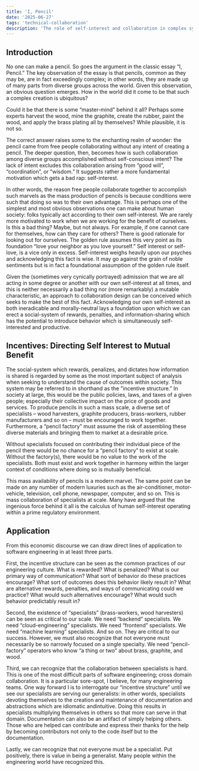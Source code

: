 ```yaml
---
title: 'I, Pencil'
date: '2025-06-27'
tags: 'technical-collaboration'
description: 'The role of self-interest and collaboration in complex systems.'
---
```


## Introduction

No one can make a pencil. So goes the argument in the classic essay “I, Pencil.” The key observation of the essay is that pencils, common as they may be, are in fact exceedingly complex; in other words, they are made up of many parts from diverse groups across the world. Given this observation, an obvious question emerges. How in the world did it come to be that such a complex creation is ubiquitous?

Could it be that there is some “master-mind” behind it all? Perhaps some experts harvest the wood, mine the graphite, create the rubber, paint the wood, and apply the brass plating all by themselves? While plausible, it is not so.

The correct answer raises some to the enchanting realm of wonder: the pencil came from free people collaborating without any intent of creating a pencil. The deeper question, then, becomes how is such collaboration among diverse groups accomplished without self-conscious intent? The lack of intent excludes this collaboration arising from “good will”, “coordination”, or “wisdom.” It suggests rather a more fundamental motivation which gets a bad rap: self-interest.

In other words, the reason free people collaborate together to accomplish such marvels as the mass production of pencils is because conditions were such that doing so was to their own advantage. This is perhaps one of the simplest and most obvious observations one can make about human society: folks typically act according to their own self-interest. We are rarely more motivated to work when we are working for the benefit of ourselves. Is this a bad thing? Maybe, but not always. For example, if one cannot care for themselves, how can they care for others? There is good rationale for looking out for ourselves. The golden rule assumes this very point as its foundation “love your neighbor as you love yourself.” Self interest or self-love, is a vice only in excess. Self-interest weighs heavily upon our psyches and acknowledging this fact is wise. It may go against the grain of noble sentiments but is in fact a foundational assumption of the golden rule itself.

Given the (sometimes very cynically portrayed) admission that we are all acting in some degree or another with our own self-interest at all times, and this is neither necessarily a bad thing nor (more remarkably) a mutable characteristic, an approach to collaboration design can be conceived which seeks to make the best of this fact. Acknowledging our own self-interest as both ineradicable and morally-neutral lays a foundation upon which we can erect a social-system of rewards, penalties, and information-sharing which has the potential to introduce behavior which is simultaneously self-interested and productive.

## Incentives: Directing Self Interest to Mutual Benefit

The social-system which rewards, penalizes, and dictates how information is shared is regarded by some as the most important subject of analysis when seeking to understand the cause of outcomes within society. This system may be referred to in shorthand as the "incentive structure.” In society at large, this would be the public policies, laws, and taxes of a given people; especially their collective impact on the price of goods and services. To produce pencils in such a mass scale, a diverse set of specialists – wood harvesters, graphite producers,
brass-workers, rubber manufacturers and so on – must be encouraged to work together. Furthermore, a “pencil factory” must assume the risk of assembling these diverse materials and bringing them to market at a desirable price.

Without specialists focused on contributing their individual piece of the pencil there would be no chance for a “pencil factory” to exist at scale. Without the factory(s), there would be no value to the work of the specialists. Both must exist and work together in harmony within the larger context of conditions where doing so is mutually beneficial.

This mass availability of pencils is a modern marvel. The same point can be made on any number of modern luxuries such as the air-conditioner, motor-vehicle, television, cell phone, newspaper, computer, and so on. This is mass collaboration of specialists at scale. Many have argued that the ingenious force behind it all is the calculus of human self-interest operating within a prime regulatory environment.

## Application

From this economic discourse we can draw direct lines of application to software engineering in at least three parts.

First, the incentive structure can be seen as the common practices of our engineering culture. What is rewarded? What is penalized? What is our primary way of communication? What sort of behavior do these practices encourage? What sort of outcomes does this behavior likely result in? What are alternative rewards, penalties, and ways of communicating could we practice? What would such alternatives encourage? What would such behavior predictably result in?

Second, the existence of “specialists” (brass-workers, wood harvesters) can be seen as critical to our scale. We need “backend” specialists. We need “cloud-engineering” specialists. We need “frontend” specialists. We need “machine learning” specialists. And so on. They are critical to our success. However, we must also recognize that not everyone must necessarily be so narrowly focused on a single specialty. We need “pencil-factory” operators who know “a thing or two” about brass, graphite, and wood.

Third, we can recognize that the collaboration between specialists is hard. This is one of the most difficult parts of software engineering; cross domain collaboration. It is a particular sore-spot, I believe, for many engineering teams. One way forward I is to interrogate our “incentive structure” until we see our specialists are serving our generalists: in other words, specialists devoting themselves to the creation and maintenance of documentation and abstractions which are idiomatic andintuitive. Doing this results in specialists multiplying themselves in others so that more can serve in that domain. Documentation can also be an artifact of simply helping others. Those who are helped can contribute and express their thanks for the help by becoming contributors not only to the code itself but to the documentation.

Lastly, we can recognize that not everyone must be a specialist. Put positively, there is value in being a generalist. Many people within the engineering world have recognized this.
